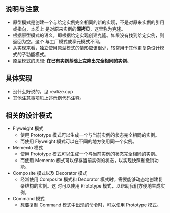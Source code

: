 
## 说明与注意
- 原型模式是创建一个与给定实例完全相同的新的实现，不是对原来实例的引用或指向，本质上
  是对原来实例的**深拷贝**，这里称为克隆。
- 根据原型模式的语义，即根据给定实现创建克隆。如果没有找到给定实例，则返回为空。这个
  与工厂模式或享元模式不同。
- 从实现来看，独立使用原型模式的情形应该很少，较常用于其他更复杂设计模式的子功能模式。
- 原型模式的思想: **在已有实例基础上克隆出完全相同的实例**。

## 具体实现
- 没什么好说的，见 realize.cpp
- 其他注意事项见上述示例代码注释。

## 相关的设计模式
- Flyweight 模式
    + 使用 Prototype 模式可以生成一个与当前实例的状态完全相同的实例。
    + 而使用 Flyweight 模式可以在不同的地方使用同一个实例。
- Memento 模式
    + 使用 Prototype 模式可以生成一个与当前实例的状态完全相同的实例。
    + 而使用 Memento 模式可以保存当前实例的状态，以实现快照和撤销功能。
- Composite 模式以及 Decorator 模式
    + 经常使用 Composite 模式和 Decorator 模式时，需要能够动态地创建复杂结构的实例。这
      时可以使用 Prototype 模式，以帮助我们方便地生成实例。
- Command 模式
    + 想要复制 Command 模式中出现的命令时，可以使用 Prototype 模式。